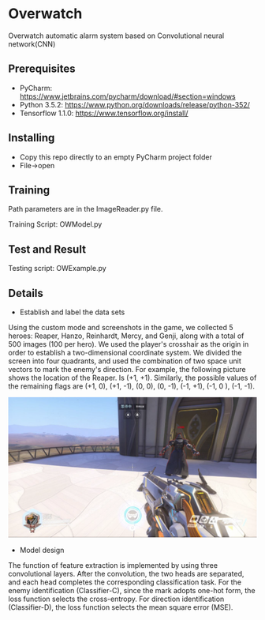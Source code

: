 # Overwatch
Overwatch automatic alarm system based on Convolutional neural network(CNN)

## Prerequisites
* PyCharm:  https://www.jetbrains.com/pycharm/download/#section=windows
* Python 3.5.2:  https://www.python.org/downloads/release/python-352/
* Tensorflow 1.1.0:  https://www.tensorflow.org/install/
## Installing

* Copy this repo directly to an empty PyCharm project folder
* File->open 

## Training

Path parameters are in the ImageReader.py file.

Training Script: OWModel.py

## Test and Result

Testing script: OWExample.py

## Details
* Establish and label the data sets

Using the custom mode and screenshots in the game, we collected 5 heroes: Reaper, Hanzo, Reinhardt, Mercy, and Genji, along with a total of 500 images (100 per hero). We used the player's crosshair as the origin in order to establish a two-dimensional coordinate system. We divided the screen into four quadrants, and used the combination of two space unit vectors to mark the enemy's direction. For example, the following picture shows the location of the Reaper. Is (+1, +1). Similarly, the possible values of the remaining flags are (+1, 0), (+1, -1), (0, 0), (0, -1), (-1, +1), (-1, 0 ), (-1, -1).

![image](readmeim.bmp)


* Model design

The function of feature extraction is implemented by using three convolutional layers. After the convolution, the two heads are separated, and each head completes the corresponding classification task. For the enemy identification (Classifier-C), since the mark adopts one-hot form, the loss function selects the cross-entropy. For direction identification (Classifier-D), the loss function selects the mean square error (MSE).



